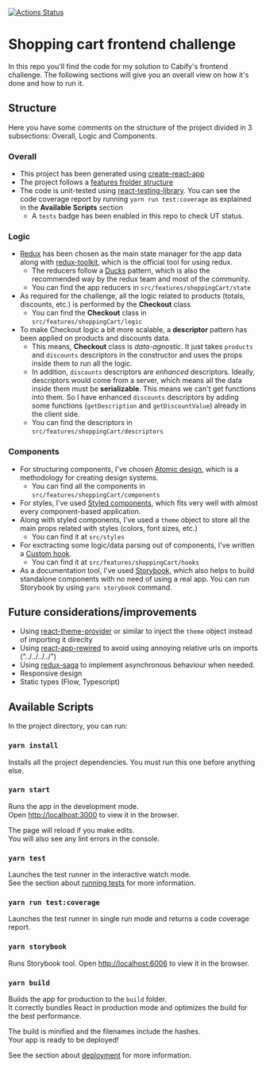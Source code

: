 [![Actions Status](https://github.com/pablodoble/cabify-frontend-challenge/workflows/tests/badge.svg)](https://github.com/pablodoble/cabify-frontend-challenge/actions)

# Shopping cart frontend challenge

In this repo you'll find the code for my solution to Cabify's frontend challenge. The following sections will give you an overall view on how it's done and how to run it.

## Structure

Here you have some comments on the structure of the project divided in 3 subsections: Overall, Logic and Components.

### Overall

- This project has been generated using [create-react-app](https://reactjs.org/docs/create-a-new-react-app.html)
- The project follows a [features frolder structure](https://en.reactjs.org/docs/faq-structure.html)
- The code is unit-tested using [react-testing-library](https://testing-library.com/docs/react-testing-library/intro). You can see the code coverage report by running `yarn run test:coverage` as explained in the **Available Scripts** section
  - A `tests` badge has been enabled in this repo to check UT status.

### Logic

- [Redux](https://es.redux.js.org/) has been chosen as the main state manager for the app data along with [redux-toolkit](https://redux-toolkit.js.org/), which is the official tool for using redux.
  - The reducers follow a [Ducks](https://github.com/erikras/ducks-modular-redux) pattern, which is also the recommended way by the redux team and most of the community.
  - You can find the app reducers in `src/features/shoppingCart/state`
- As required for the challenge, all the logic related to products (totals, discounts, etc.) is performed by the **Checkout** class
  - You can find the **Checkout** class in `src/features/shoppingCart/logic`
- To make Checkout logic a bit more scalable, a **descriptor** pattern has been applied on products and discounts data.
  - This means, **Checkout** class is _data-agnostic_. It just takes `products` and `discounts` descriptors in the constructor and uses the props inside them to run all the logic.
  - In addition, `discounts` descriptors are _enhanced_ descriptors. Ideally, descriptors would come from a server, which means all the data inside them must be **serializable**. This means we can't get functions into them. So I have enhanced `discounts` descriptors by adding some functions (`getDescription` and `getDiscountValue`) already in the client side.
  - You can find the descriptors in `src/features/shoppingCart/descriptors`

### Components

- For structuring components, I've chosen [Atomic design](https://bradfrost.com/blog/post/atomic-web-design/), which is a methodology for creating design systems.
  - You can find all the components in `src/features/shoppingCart/components`
- For styles, I've used [Styled components](https://styled-components.com/), which fits very well with almost every component-based application.
- Along with styled components, I've used a `theme` object to store all the main props related with styles (colors, font sizes, etc.)
  - You can find it at `src/styles`
- For exctracting some logic/data parsing out of components, I've written a [Custom hook](https://reactjs.org/docs/hooks-custom.html).
  - You can find it at `src/features/shoppingCart/hooks`
- As a documentation tool, I've used [Storybook](https://storybook.js.org/), which also helps to build standalone components with no need of using a real app. You can run Storybook by using `yarn storybook` command.

## Future considerations/improvements

- Using [react-theme-provider](https://github.com/callstack/react-theme-provider) or similar to inject the `theme` object instead of importing it direclty
- Using [react-app-rewired](https://github.com/timarney/react-app-rewired) to avoid using annoying relative urls on imports ("../../../../")
- Using [redux-saga](https://redux-saga.js.org/) to implement asynchronous behaviour when needed.
- Responsive design
- Static types (Flow, Typescript)

## Available Scripts

In the project directory, you can run:

### `yarn install`

Installs all the project dependencies. You must run this one before anything else.

### `yarn start`

Runs the app in the development mode.<br />
Open [http://localhost:3000](http://localhost:3000) to view it in the browser.

The page will reload if you make edits.<br />
You will also see any lint errors in the console.

### `yarn test`

Launches the test runner in the interactive watch mode.<br />
See the section about [running tests](https://facebook.github.io/create-react-app/docs/running-tests) for more information.

### `yarn run test:coverage`

Launches the test runner in single run mode and returns a code coverage report.<br />

### `yarn storybook`

Runs Storybook tool. Open [http://localhost:6006](http://localhost:6006) to view it in the browser.

### `yarn build`

Builds the app for production to the `build` folder.<br />
It correctly bundles React in production mode and optimizes the build for the best performance.

The build is minified and the filenames include the hashes.<br />
Your app is ready to be deployed!

See the section about [deployment](https://facebook.github.io/create-react-app/docs/deployment) for more information.
